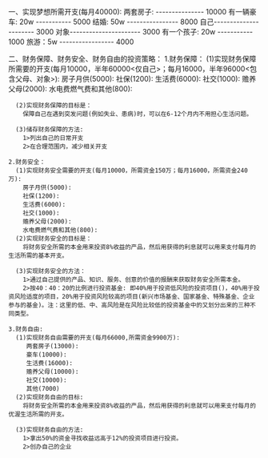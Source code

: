 
一、实现梦想所需开支(每月40000):
    两套房子:  --------------- 10000
    有一辆豪车: 20w ----------- 5000
    结婚: 50w ---------------- 8000
    自己---------------------- 3000
    对象---------------------- 3000
    有一个孩子: 20w ----------- 1000
    旅游：5w ----------------- 4000

二、财务保障、财务安全、财务自由的投资策略：
    1.财务保障：
      (1)实现财务保障所需要的开支(每月10000，半年60000<仅自己>；每月16000，半年96000<包含父母、对象>):
        房子月供(5000):
        社保(1200):
        生活费(6000):
        社交(1000):
        赡养父母(2000):
        水电费燃气费和其他(800):

      (2)实现财务保障的目标是：
        保障自己在遇到突发问题(例如失业、患病)时，可以在6-12个月内不用担心生活问题。

      (3)储存财务保障的方法:
        1>列出自己的日常开支
        2>在合理范围内，减少相关开支

    2.财务安全：
      (1)实现财务安全需要的开支(每月10000，所需资金150万；每月16000，所需资金240万):
        房子月供(5000):
        社保(1200):
        生活费(6000):
        社交(1000):
        赡养父母(2000):
        水电费燃气费和其他(800):
      (2)实现财务安全的目标是：
        将财务安全所需的本金用来投资8%收益的产品，然后用获得的利息就可以用来支付每月的生活所需的基本开支。

      (3)实现财务安全的方法：
        1>通过自己提供的产品、知识、服务、创意的价值的报酬来获取财务安全所需本金。
        2>按40：40：20的比例进行投资基金: 即40%用于投资低风险的投资项目()，40%用于投资风险适度的项目，20%用于投资风险较高的项目(新兴市场基金、国家基金、特殊基金、企业参与的基金)。注：这里的低、中、高风险是在风险比较低的投资基金中的又划分出来的三种不同类型。
      
    3.财务自由:
      (1)实现财务自由需要的开支(每月66000,所需资金9900万):
         两套房子(13000):
         豪车(10000):
         生活费(16000):
         赡养父母(10000):
         社交(10000):
         其他(7000)
      (2)实现财务自由的目标:
        将财务安全所需的本金用来投资8%收益的产品，然后用获得的利息就可以用来支付每月的优渥生活所需的开支。

      (3)实现财务自由的方法: 
        1>拿出50%的资金寻找收益远高于12%的投资项目进行投资。
        2>创办自己的企业